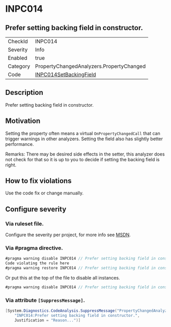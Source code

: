 # INPC014
## Prefer setting backing field in constructor.

<!-- start generated table -->
<table>
  <tr>
    <td>CheckId</td>
    <td>INPC014</td>
  </tr>
  <tr>
    <td>Severity</td>
    <td>Info</td>
  </tr>
  <tr>
    <td>Enabled</td>
    <td>true</td>
  </tr>
  <tr>
    <td>Category</td>
    <td>PropertyChangedAnalyzers.PropertyChanged</td>
  </tr>
  <tr>
    <td>Code</td>
    <td><a href="https://github.com/DotNetAnalyzers/PropertyChangedAnalyzers/blob/master/PropertyChangedAnalyzers/INPC014SetBackingField.cs">INPC014SetBackingField</a></td>
  </tr>
</table>
<!-- end generated table -->

## Description

Prefer setting backing field in constructor.

## Motivation

Setting the property often means a virtual `OnPropertyChangedCall` that can trigger warnings in other analyzers.
Setting the field also has slightly better performance.

Remarks:
There may be desired side effects in the setter, this analyzer does not check for that so it is up to you to decide if setting the backing field is right.

## How to fix violations

Use the code fix or change manually.

<!-- start generated config severity -->
## Configure severity

### Via ruleset file.

Configure the severity per project, for more info see [MSDN](https://msdn.microsoft.com/en-us/library/dd264949.aspx).

### Via #pragma directive.
```C#
#pragma warning disable INPC014 // Prefer setting backing field in constructor.
Code violating the rule here
#pragma warning restore INPC014 // Prefer setting backing field in constructor.
```

Or put this at the top of the file to disable all instances.
```C#
#pragma warning disable INPC014 // Prefer setting backing field in constructor.
```

### Via attribute `[SuppressMessage]`.

```C#
[System.Diagnostics.CodeAnalysis.SuppressMessage("PropertyChangedAnalyzers.PropertyChanged", 
    "INPC014:Prefer setting backing field in constructor.", 
    Justification = "Reason...")]
```
<!-- end generated config severity -->